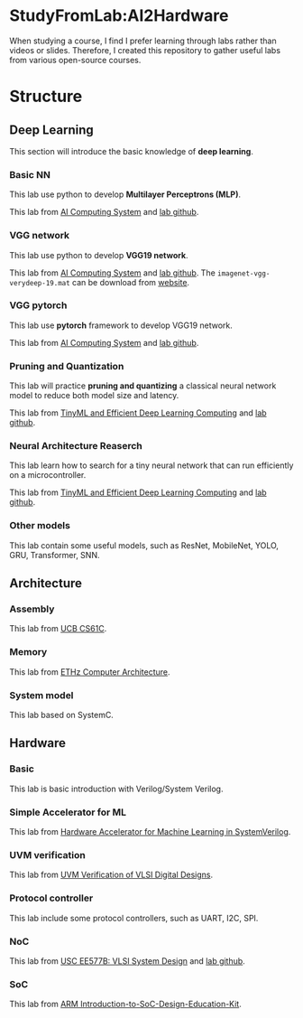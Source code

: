# StudyFromLab:AI2Hardware
When studying a course, I find I prefer learning through labs rather than videos or slides. 
Therefore, I created this repository to gather useful labs from various open-source courses.

# Structure
## Deep Learning
This section will introduce the basic knowledge of **deep learning**.

### Basic NN
This lab use python to develop **Multilayer Perceptrons (MLP)**.

This lab from [AI Computing System](https://novel.ict.ac.cn/aics/) and [lab github](https://github.com/Yuichi1001/2024-AICS-EXP).

### VGG network
This lab use python to develop **VGG19 network**.

This lab from [AI Computing System](https://novel.ict.ac.cn/aics/) and [lab github](https://github.com/Yuichi1001/2024-AICS-EXP).
The `imagenet-vgg-verydeep-19.mat` can be download from [website](http://www.vlfeat.org/matconvnet/models/beta16/imagenet-vgg-verydeep-19.mat). 

### VGG pytorch
This lab use **pytorch** framework to develop VGG19 network.

This lab from [AI Computing System](https://novel.ict.ac.cn/aics/) and [lab github](https://github.com/Yuichi1001/2024-AICS-EXP).

### Pruning and Quantization
This lab will practice **pruning and quantizing** a classical neural network model to reduce both model size and latency.

This lab from [TinyML and Efficient Deep Learning Computing](https://efficientml.ai) and [lab github](https://github.com/yifanlu0227/MIT-6.5940).

### Neural Architecture Reaserch
This lab learn how to search for a tiny neural network that can run efficiently on a microcontroller.

This lab from [TinyML and Efficient Deep Learning Computing](https://efficientml.ai) and [lab github](https://github.com/yifanlu0227/MIT-6.5940).

### Other models
This lab contain some useful models, such as ResNet, MobileNet, YOLO, GRU, Transformer, SNN.

## Architecture
### Assembly
This lab from [UCB CS61C](https://cs61c.org/fa24/).

### Memory
This lab from [ETHz Computer Architecture](https://safari.ethz.ch/architecture/fall2022/doku.php?id=labs).

### System model
This lab based on SystemC.

## Hardware
### Basic
This lab is basic introduction with Verilog/System Verilog.

### Simple Accelerator for ML
This lab from [Hardware Accelerator for Machine Learning in SystemVerilog](https://vlsi.eelabs.technion.ac.il/experiments/mlsv/).

### UVM verification
This lab from [UVM Verification of VLSI Digital Designs](https://vlsi.eelabs.technion.ac.il/experiments/verification-of-vlsi-circuits/).

### Protocol controller
This lab include some protocol controllers, such as UART, I2C, SPI.

### NoC
This lab from [USC EE577B: VLSI System Design](https://web-app.usc.edu/ws/soc_archive/soc/term-20143/course/ee-577b/) and [lab github](https://github.com/KevinWang96/Chip-Multi-processor-System-based-on-Cardinal-Bidirectional-Ring-Network-on-chip).

### SoC
This lab from [ARM Introduction-to-SoC-Design-Education-Kit](https://github.com/arm-university/Introduction-to-SoC-Design-Education-Kit).